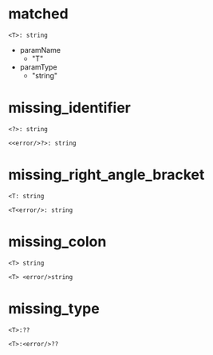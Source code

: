 # matched

```dexscript
<T>: string
```

* paramName
    * "T"
* paramType
    * "string"

# missing_identifier

```dexscript
<?>: string
```

```dexscript
<<error/>?>: string
```

# missing_right_angle_bracket

```dexscript
<T: string
```

```dexscript
<T<error/>: string
```

# missing_colon

```dexscript
<T> string
```

```dexscript
<T> <error/>string
```

# missing_type

```dexscript
<T>:??
```

```dexscript
<T>:<error/>??
```






